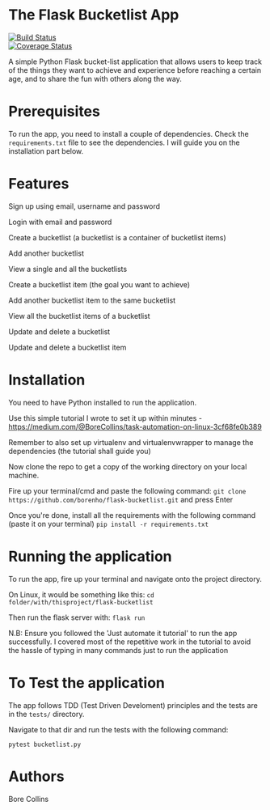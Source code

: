 # The Flask Bucketlist App
[![Build Status](https://travis-ci.org/borenho/flask-bucketlist.svg?branch=challenge-1)](https://travis-ci.org/borenho/flask-bucketlist)\
[![Coverage Status](https://coveralls.io/repos/github/borenho/flask-bucketlist/badge.svg?branch=master)](https://coveralls.io/github/borenho/flask-bucketlist?branch=master)

A simple Python Flask bucket-list application that allows users to keep track of the things they want to achieve and experience before reaching a certain age, and to share the fun with others along the way.

# Prerequisites
To run the app, you need to install a couple of dependencies. Check the `requirements.txt` file to see the dependencies. I will guide you on the installation part below.

# Features
Sign up using email, username and password

Login with email and password

Create a bucketlist (a bucketlist is a container of bucketlist items)

Add another bucketlist

View a single and all the bucketlists

Create a bucketlist item (the goal you want to achieve)

Add another bucketlist item to the same bucketlist

View all the bucketlist items of a bucketlist

Update and delete a bucketlist

Update and delete a bucketlist item

# Installation
You need to have Python installed to run the application. 

Use this simple tutorial I wrote to set it up within minutes - https://medium.com/@BoreCollins/task-automation-on-linux-3cf68fe0b389

Remember to also set up virtualenv and virtualenvwrapper to manage the dependencies (the tutorial shall guide you)

Now clone the repo to get a copy of the working directory on your local machine.

Fire up your terminal/cmd and paste the following command: `git clone https://github.com/borenho/flask-bucketlist.git` and press Enter

Once you're done, install all the requirements with the following command (paste it on your terminal) `pip install -r requirements.txt`

# Running the application
To run the app, fire up your terminal and navigate onto the project directory.

On Linux, it would be something like this: `cd folder/with/thisproject/flask-bucketlist`

Then run the flask server with: `flask run`

N.B: Ensure you followed the 'Just automate it tutorial' to run the app successfully. I covered most of the repetitive work in the tutorial to avoid the hassle of typing in many commands just to run the application

# To Test the application
The app follows TDD (Test Driven Develoment) principles and the tests are in the `tests/` directory.

Navigate to that dir and run the tests with the following command:

`pytest bucketlist.py`

# Authors
Bore Collins
